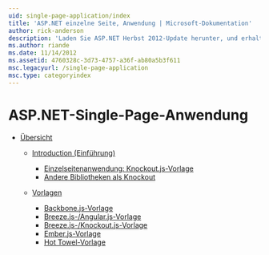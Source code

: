 ```yaml
---
uid: single-page-application/index
title: 'ASP.NET einzelne Seite, Anwendung | Microsoft-Dokumentation'
author: rick-anderson
description: 'Laden Sie ASP.NET Herbst 2012-Update herunter, und erhalten einen besseren End-to-End-Service zum Erstellen von Anwendungen mit signifikanten clientseitigen Interaktionen mit JavaScript...'
ms.author: riande
ms.date: 11/14/2012
ms.assetid: 4760328c-3d73-4757-a36f-ab80a5b3f611
msc.legacyurl: /single-page-application
msc.type: categoryindex
---
```

<a name="aspnet-single-page-application"></a>ASP.NET-Single-Page-Anwendung
====================
- [Übersicht](overview/index.md)

    - [Introduction (Einführung)](overview/introduction/index.md)

        - [Einzelseitenanwendung: Knockout.js-Vorlage](overview/introduction/knockoutjs-template.md)
        - [Andere Bibliotheken als Knockout](overview/introduction/other-libraries.md)
    - [Vorlagen](overview/templates/index.md)

        - [Backbone.js-Vorlage](overview/templates/backbonejs-template.md)
        - [Breeze.js-/Angular.js-Vorlage](overview/templates/breezeangular-template.md)
        - [Breeze.js-/Knockout.js-Vorlage](overview/templates/breezeknockout-template.md)
        - [Ember.js-Vorlage](overview/templates/emberjs-template.md)
        - [Hot Towel-Vorlage](overview/templates/hottowel-template.md)
